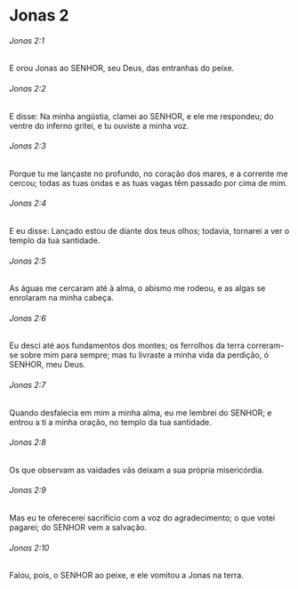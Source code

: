 # Jonas 2

###### Jonas 2:1

E orou Jonas ao SENHOR, seu Deus, das entranhas do peixe.

###### Jonas 2:2

E disse: Na minha angústia, clamei ao SENHOR, e ele me respondeu; do ventre do inferno gritei, e tu ouviste a minha voz.

###### Jonas 2:3

Porque tu me lançaste no profundo, no coração dos mares, e a corrente me cercou; todas as tuas ondas e as tuas vagas têm passado por cima de mim.

###### Jonas 2:4

E eu disse: Lançado estou de diante dos teus olhos; todavia, tornarei a ver o templo da tua santidade.

###### Jonas 2:5

As águas me cercaram até à alma, o abismo me rodeou, e as algas se enrolaram na minha cabeça.

###### Jonas 2:6

Eu desci até aos fundamentos dos montes; os ferrolhos da terra correram-se sobre mim para sempre; mas tu livraste a minha vida da perdição, ó SENHOR, meu Deus.

###### Jonas 2:7

Quando desfalecia em mim a minha alma, eu me lembrei do SENHOR; e entrou a ti a minha oração, no templo da tua santidade.

###### Jonas 2:8

Os que observam as vaidades vãs deixam a sua própria misericórdia.

###### Jonas 2:9

Mas eu te oferecerei sacrifício com a voz do agradecimento; o que votei pagarei; do SENHOR vem a salvação.

###### Jonas 2:10

Falou, pois, o SENHOR ao peixe, e ele vomitou a Jonas na terra.

